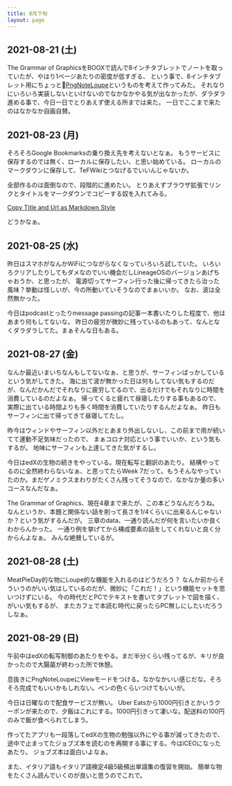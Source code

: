 ```yaml
---
title: 8月下旬
layout: page
---
```


## 2021-08-21 (土)

The Grammar of GraphicsをBOOXで読んで8インチタブレットでノートを取っていたが、やはり1ページあたりの密度が低すぎる、
という事で、8インチタブレット用にちょっと[PngNoteLoupe](https://karino2.github.io/2021/08/19/pngnoteloupe.html)というものを考えて作ってみた。
それなりにいろいろ実装しないといけないのでなかなかやる気が出なかったが、ダラダラ進める事で、今日一日でとりあえず使える所までは来た。
一日でここまで来たのはなかなか自画自賛。

## 2021-08-23 (月)

そろそろGoogle Bookmarksの乗り換え先を考えないとなぁ。
もうサービスに保存するのでは無く、ローカルに保存したい、と思い始めている。
ローカルのマークダウンに保存して、TeFWikiとつなげるでいいんじゃないか。

全部作るのは面倒なので、段階的に進めたい。
とりあえずブラウザ拡張でリンクとタイトルをマークダウンでコピーする奴を入れてみる。

[Copy Title and Url as Markdown Style](https://microsoftedge.microsoft.com/addons/detail/copy-title-and-url-as-mar/cepmaeppcipafbfjonahpohfmolliblp)

どうかなぁ。

## 2021-08-25 (水)

昨日はスマホがなんかWiFiにつながらなくなっていろいろ試していた。
いろいろクリアしたりしてもダメなのでいい機会だしLineageOSのバージョンあげちゃおうか、と思ったが、
電源切ってサーフィン行った後に帰ってきたら治った風味？挙動は怪しいが、今の所動いていそうなのでまぁいいか。
なお、波は全然無かった。

今日はpodcastとったりmessage passingの記事一本書いたりした程度で、他はあまり何もしてないな。
昨日の疲労が微妙に残っているのもあって、なんとなくダラダラしてた。まぁそんな日もある。

## 2021-08-27 (金)

なんか最近いまいちなんもしてないなぁ、と思うが、サーフィンばっかしているという気がしてきた。
海に出て波が無かった日は何もしてない気もするのだが、なんだかんだでそれなりに疲労してるので、出るだけでもそれなりに時間を消費しているのだよなぁ。
帰ってくると疲れて昼寝したりする事もあるので、実際に出ている時間よりも多く時間を消費していたりするんだよなぁ。
昨日もサーフィンに出て帰ってきて昼寝してたし。

昨今はウィンドやサーフィン以外だとあまり外出しないし、この前まで雨が続いてて運動不足気味だったので、
まぁコロナ対応という事でいいか、という気もするが。
地味にサーフィンも上達してきた気がするし。

今日はedXの生物の続きをやっている。現在転写と翻訳のあたり。
結構やってるのに全然終わらないなぁ、と思ってたらWeek 7だって。もうそんなやっていたのか。まだゲノミクスまわりがたくさん残ってそうなので、なかなか量の多いコースなんだなぁ。

The Grammar of Graphics、現在4章まで来たが、この本どうなんだろうね。
なんというか、本題と関係ない話を削って長さを1/4くらいに出来るんじゃないか？という気がするんだが。
三章のdata、一通り読んだが何を言いたいか良くわからんかった。
一通り例を挙げてから構成要素の話をしてくれないと良く分からんよなぁ。
みんな絶賛しているが。

## 2021-08-28 (土)

MeatPieDay的な物にLoupe的な機能を入れるのはどうだろう？
なんか前からそういうのがいい気はしているのだが、微妙に「これだ！」という機能セットを思いつけずにいる。
今の時代だとPCでテキストを書いてタブレットで図を描く、がいい気もするが、
またカフェで本読む時代に戻ったらPC無しにしたいだろうしなぁ。

## 2021-08-29 (日)

午前中はedXの転写制御のあたりをやる。まだ半分くらい残ってるが、キリが良かったので大腸菌が終わった所で休憩。

息抜きにPngNoteLoupeにViewモードをつける。なかなかいい感じだな。そろそろ完成でもいいかもしれない。ペンの色くらいつけてもいいが。

今日は日曜なので配食サービスが無い。
Uber Eatsから1000円引きとかいうクーポンが来たので、夕飯はこれにする。1000円引きって凄いな。配送料の100円のみで飯が食べられてしまう。

作ってたアプリも一段落してedXの生物の勉強以外にやる事が減ってきたので、
途中で止まってたジョブズ本を読むのを再開する事にする。今はiCEOになったあたり。
ジョブズ本は面白いよなぁ。

また、イタリア語もイタリア語検定4級5級頻出単語集の復習を開始。
簡単な物をたくさん読んでいくのが良いと思うのでこれで。